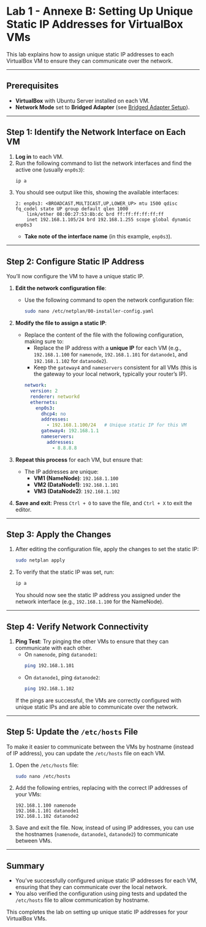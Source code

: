 
# Lab 1 - Annexe B: Setting Up Unique Static IP Addresses for VirtualBox VMs

This lab explains how to assign unique static IP addresses to each VirtualBox VM to ensure they can communicate over the network.

---

## Prerequisites
- **VirtualBox** with Ubuntu Server installed on each VM.
- **Network Mode** set to **Bridged Adapter** (see [Bridged Adapter Setup](https://github.com/nasri-lab/bigdata/blob/main/labs/lab1-dep/network-setup.md)).

---

## Step 1: Identify the Network Interface on Each VM
1. **Log in** to each VM.
2. Run the following command to list the network interfaces and find the active one (usually `enp0s3`):
   ```bash
   ip a
   ```
3. You should see output like this, showing the available interfaces:
   ```
   2: enp0s3: <BROADCAST,MULTICAST,UP,LOWER_UP> mtu 1500 qdisc fq_codel state UP group default qlen 1000
       link/ether 08:00:27:53:8b:dc brd ff:ff:ff:ff:ff:ff
       inet 192.168.1.105/24 brd 192.168.1.255 scope global dynamic enp0s3
   ```
   - **Take note of the interface name** (in this example, `enp0s3`).

---

## Step 2: Configure Static IP Address
You’ll now configure the VM to have a unique static IP.

1. **Edit the network configuration file**:
   - Use the following command to open the network configuration file:
     ```bash
     sudo nano /etc/netplan/00-installer-config.yaml
     ```

2. **Modify the file to assign a static IP**:
   - Replace the content of the file with the following configuration, making sure to:
     - Replace the IP address with a **unique IP** for each VM (e.g., `192.168.1.100` for `namenode`, `192.168.1.101` for `datanode1`, and `192.168.1.102` for `datanode2`).
     - Keep the `gateway4` and `nameservers` consistent for all VMs (this is the gateway to your local network, typically your router’s IP).
     ```yaml
     network:
       version: 2
       renderer: networkd
       ethernets:
         enp0s3:
           dhcp4: no
           addresses:
             - 192.168.1.100/24   # Unique static IP for this VM
           gateway4: 192.168.1.1
           nameservers:
             addresses:
               - 8.8.8.8
     ```

3. **Repeat this process** for each VM, but ensure that:
   - The IP addresses are unique:
     - **VM1 (NameNode)**: `192.168.1.100`
     - **VM2 (DataNode1)**: `192.168.1.101`
     - **VM3 (DataNode2)**: `192.168.1.102`

4. **Save and exit**: Press `Ctrl + O` to save the file, and `Ctrl + X` to exit the editor.

---

## Step 3: Apply the Changes
1. After editing the configuration file, apply the changes to set the static IP:
   ```bash
   sudo netplan apply
   ```

2. To verify that the static IP was set, run:
   ```bash
   ip a
   ```
   You should now see the static IP address you assigned under the network interface (e.g., `192.168.1.100` for the NameNode).

---

## Step 4: Verify Network Connectivity
1. **Ping Test**: Try pinging the other VMs to ensure that they can communicate with each other.
   - On `namenode`, ping `datanode1`:
     ```bash
     ping 192.168.1.101
     ```
   - On `datanode1`, ping `datanode2`:
     ```bash
     ping 192.168.1.102
     ```
   If the pings are successful, the VMs are correctly configured with unique static IPs and are able to communicate over the network.

---

## Step 5: Update the `/etc/hosts` File
To make it easier to communicate between the VMs by hostname (instead of IP address), you can update the `/etc/hosts` file on each VM.

1. Open the `/etc/hosts` file:
   ```bash
   sudo nano /etc/hosts
   ```

2. Add the following entries, replacing with the correct IP addresses of your VMs:
   ```
   192.168.1.100 namenode
   192.168.1.101 datanode1
   192.168.1.102 datanode2
   ```

3. Save and exit the file. Now, instead of using IP addresses, you can use the hostnames (`namenode`, `datanode1`, `datanode2`) to communicate between VMs.

---

## Summary
- You’ve successfully configured unique static IP addresses for each VM, ensuring that they can communicate over the local network.
- You also verified the configuration using ping tests and updated the `/etc/hosts` file to allow communication by hostname.

This completes the lab on setting up unique static IP addresses for your VirtualBox VMs.
